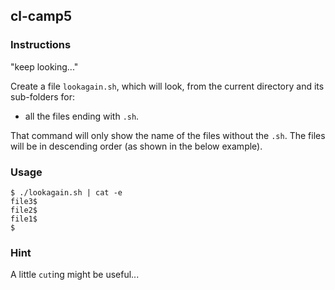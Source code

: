## cl-camp5

### Instructions

"keep looking..."

Create a file `lookagain.sh`, which will look, from the current directory and its sub-folders for:

- all the files ending with `.sh`.

That command will only show the name of the files without the `.sh`.
The files will be in descending order (as shown in the below example).

### Usage

```console
$ ./lookagain.sh | cat -e
file3$
file2$
file1$
$
```

### Hint

A little `cut`ing might be useful...